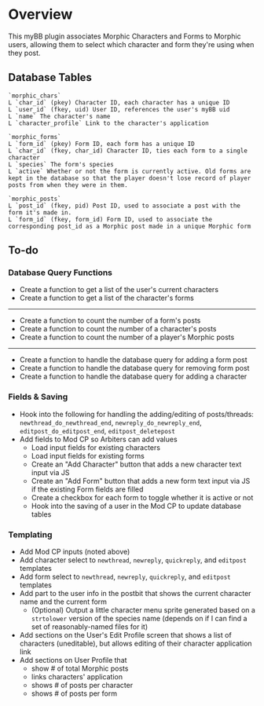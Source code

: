 # Overview
This myBB plugin associates Morphic Characters and Forms to Morphic users, allowing them to select which character and form they're using when they post.

## Database Tables

```
`morphic_chars`
L `char_id` (pkey) Character ID, each character has a unique ID
L `user_id` (fkey, uid) User ID, references the user's myBB uid
L `name` The character's name
L `character_profile` Link to the character's application
```

```
`morphic_forms`
L `form_id` (pkey) Form ID, each form has a unique ID
L `char_id` (fkey, char_id) Character ID, ties each form to a single character
L `species` The form's species
L `active` Whether or not the form is currently active. Old forms are kept in the database so that the player doesn't lose record of player posts from when they were in them.
```

```
`morphic_posts`
L `post_id` (fkey, pid) Post ID, used to associate a post with the form it's made in.
L `form_id` (fkey, form_id) Form ID, used to associate the corresponding post_id as a Morphic post made in a unique Morphic form
```

## To-do

### Database Query Functions

* Create a function to get a list of the user's current characters
* Create a function to get a list of the character's forms

---

* Create a function to count the number of a form's posts
* Create a function to count the number of a character's posts
* Create a function to count the number of a player's Morphic posts

---

* Create a function to handle the database query for adding a form post
* Create a function to handle the database query for removing form post
* Create a function to handle the database query for adding a character

### Fields & Saving
* Hook into the following for handling the adding/editing of posts/threads: `newthread_do_newthread_end`, `newreply_do_newreply_end`, `editpost_do_editpost_end`, `editpost_deletepost`
* Add fields to Mod CP so Arbiters can add values
  * Load input fields for existing characters
  * Load input fields for existing forms
  * Create an "Add Character" button that adds a new character text input via JS
  * Create an "Add Form" button that adds a new form text input via JS if the existing Form fields are filled
  * Create a checkbox for each form to toggle whether it is active or not
  * Hook into the saving of a user in the Mod CP to update database tables
  
### Templating
* Add Mod CP inputs (noted above)
* Add character select to `newthread`, `newreply`, `quickreply`, and `editpost` templates
* Add form select to `newthread`, `newreply`, `quickreply`, and `editpost` templates
* Add part to the user info in the postbit that shows the current character name and the current form
  * (Optional) Output a little character menu sprite generated based on a `strtolower` version of the species name (depends on if I can find a set of reasonably-named files for it)
* Add sections on the User's Edit Profile screen that shows a list of characters (uneditable), but allows editing of their character application link
* Add sections on User Profile that
  * show # of total Morphic posts
  * links characters' application
  * shows # of posts per character
  * shows # of posts per form
